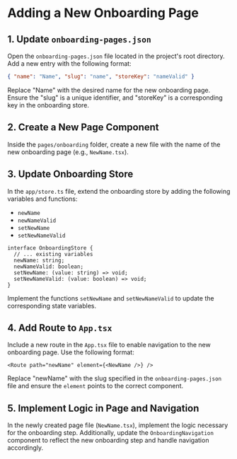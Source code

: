 # Adding a New Onboarding Page

## 1. Update `onboarding-pages.json`

Open the `onboarding-pages.json` file located in the project's root directory. Add a new entry with the following format:

```json
{ "name": "Name", "slug": "name", "storeKey": "nameValid" }
```

Replace "Name" with the desired name for the new onboarding page. Ensure the "slug" is a unique identifier, and "storeKey" is a corresponding key in the onboarding store.

## 2. Create a New Page Component

Inside the `pages/onboarding` folder, create a new file with the name of the new onboarding page (e.g., `NewName.tsx`).

## 3. Update Onboarding Store

In the `app/store.ts` file, extend the onboarding store by adding the following variables and functions:

- `newName`
- `newNameValid`
- `setNewName`
- `setNewNameValid`

```tsx
interface OnboardingStore {
  // ... existing variables
  newName: string;
  newNameValid: boolean;
  setNewName: (value: string) => void;
  setNewNameValid: (value: boolean) => void;
}
```

Implement the functions `setNewName` and `setNewNameValid` to update the corresponding state variables.

## 4. Add Route to `App.tsx`

Include a new route in the `App.tsx` file to enable navigation to the new onboarding page. Use the following format:

```tsx
<Route path="newName" element={<NewName />} />
```

Replace "newName" with the slug specified in the `onboarding-pages.json` file and ensure the `element` points to the correct component.

## 5. Implement Logic in Page and Navigation

In the newly created page file (`NewName.tsx`), implement the logic necessary for the onboarding step. Additionally, update the `OnboardingNavigation` component to reflect the new onboarding step and handle navigation accordingly.
